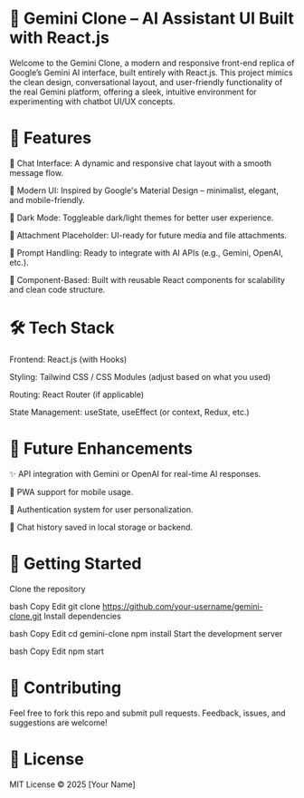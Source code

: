 # 🚀 Gemini Clone – AI Assistant UI Built with React.js
Welcome to the Gemini Clone, a modern and responsive front-end replica of Google’s Gemini AI interface, built entirely with React.js. This project mimics the clean design, conversational layout, and user-friendly functionality of the real Gemini platform, offering a sleek, intuitive environment for experimenting with chatbot UI/UX concepts.

# 🔧 Features
💬 Chat Interface: A dynamic and responsive chat layout with a smooth message flow.

🎨 Modern UI: Inspired by Google's Material Design – minimalist, elegant, and mobile-friendly.

🌙 Dark Mode: Toggleable dark/light themes for better user experience.

📎 Attachment Placeholder: UI-ready for future media and file attachments.

🧠 Prompt Handling: Ready to integrate with AI APIs (e.g., Gemini, OpenAI, etc.).

🔁 Component-Based: Built with reusable React components for scalability and clean code structure.

# 🛠️ Tech Stack
Frontend: React.js (with Hooks)

Styling: Tailwind CSS / CSS Modules (adjust based on what you used)

Routing: React Router (if applicable)

State Management: useState, useEffect (or context, Redux, etc.)

# 🚧 Future Enhancements
✨ API integration with Gemini or OpenAI for real-time AI responses.

📱 PWA support for mobile usage.

🔐 Authentication system for user personalization.

💾 Chat history saved in local storage or backend.


# 📂 Getting Started
Clone the repository

bash
Copy
Edit
git clone https://github.com/your-username/gemini-clone.git
Install dependencies

bash
Copy
Edit
cd gemini-clone
npm install
Start the development server

bash
Copy
Edit
npm start
# 🙌 Contributing
Feel free to fork this repo and submit pull requests. Feedback, issues, and suggestions are welcome!

# 📄 License
MIT License © 2025 [Your Name]

